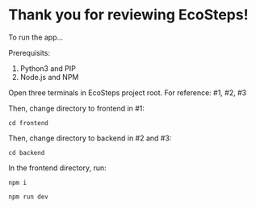 # Thank you for reviewing EcoSteps! 

To run the app...

Prerequisits: 
1. Python3 and PIP
2. Node.js and NPM


Open three terminals in EcoSteps project root. For reference: #1, #2, #3

Then, change directory to frontend in #1:

```cd frontend```

Then, change directory to backend in #2 and #3: 

```cd backend```

In the frontend directory, run:

```npm i```

```npm run dev```
